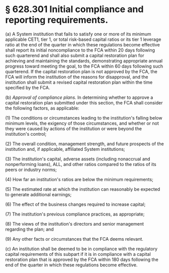 # § 628.301   Initial compliance and reporting requirements.

(a) A System institution that fails to satisfy one or more of its minimum applicable CET1, tier 1, or total risk-based capital ratios or its tier 1 leverage ratio at the end of the quarter in which these regulations become effective shall report its initial noncompliance to the FCA within 20 days following such quarterend and shall also submit a capital restoration plan for achieving and maintaining the standards, demonstrating appropriate annual progress toward meeting the goal, to the FCA within 60 days following such quarterend. If the capital restoration plan is not approved by the FCA, the FCA will inform the institution of the reasons for disapproval, and the institution shall submit a revised capital restoration plan within the time specified by the FCA.


(b) *Approval of compliance plans.* In determining whether to approve a capital restoration plan submitted under this section, the FCA shall consider the following factors, as applicable:


(1) The conditions or circumstances leading to the institution's falling below minimum levels, the exigency of those circumstances, and whether or not they were caused by actions of the institution or were beyond the institution's control;


(2) The overall condition, management strength, and future prospects of the institution and, if applicable, affiliated System institutions;


(3) The institution's capital, adverse assets (including nonaccrual and nonperforming loans), ALL, and other ratios compared to the ratios of its peers or industry norms;


(4) How far an institution's ratios are below the minimum requirements;


(5) The estimated rate at which the institution can reasonably be expected to generate additional earnings;


(6) The effect of the business changes required to increase capital;


(7) The institution's previous compliance practices, as appropriate;


(8) The views of the institution's directors and senior management regarding the plan; and


(9) Any other facts or circumstances that the FCA deems relevant.


(c) An institution shall be deemed to be in compliance with the regulatory capital requirements of this subpart if it is in compliance with a capital restoration plan that is approved by the FCA within 180 days following the end of the quarter in which these regulations become effective.








